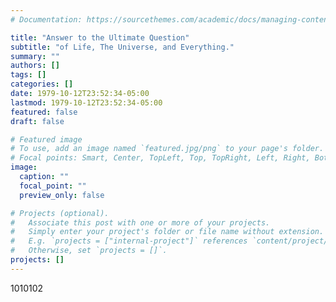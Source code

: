 ```yaml
---
# Documentation: https://sourcethemes.com/academic/docs/managing-content/

title: "Answer to the Ultimate Question"
subtitle: "of Life, The Universe, and Everything."
summary: ""
authors: []
tags: []
categories: []
date: 1979-10-12T23:52:34-05:00
lastmod: 1979-10-12T23:52:34-05:00
featured: false
draft: false

# Featured image
# To use, add an image named `featured.jpg/png` to your page's folder.
# Focal points: Smart, Center, TopLeft, Top, TopRight, Left, Right, BottomLeft, Bottom, BottomRight.
image:
  caption: ""
  focal_point: ""
  preview_only: false

# Projects (optional).
#   Associate this post with one or more of your projects.
#   Simply enter your project's folder or file name without extension.
#   E.g. `projects = ["internal-project"]` references `content/project/deep-learning/index.md`.
#   Otherwise, set `projects = []`.
projects: []
---
```


1010102
